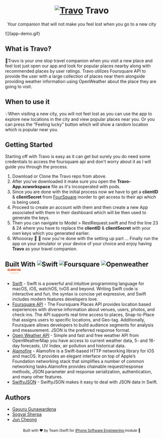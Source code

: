 <h1 align="Center">
  <br>
  <a href="https://github.com/gayuru/Travo"><img src="https://i.ibb.co/B2hrVVY/Logo.png" alt="Travo" width="50"></a> Travo 
</h1>
<p align="Center">Your companion that will not make you feel lost when you go to a new city</p>
![](app-demo.gif)

## What is Travo? ##
🤔Travo is your one stop travel companion when you visit a new place and feel lost just open our app and look for popular places nearby along with recommended places by user ratings. Travo utilizes Foursquare API to provide the user with a large collection of places near them alongside providing weather information using OpenWeather about the place they are going to visit.

## When to use it ##
💡When visiting a new city, you will not feel lost as you can use the app to explore new locations in the city and view popular places near you. Or you can press the “Feeling lucky” button which will show a random location which is popular near you.

## Getting Started ##
Starting off with Travo is easy as it can get but surely you do need some credentials to access the foursquare api and don't worry about it as I will guide you through the process.
  1. Download or Clone the Travo repo from above.
  2. After you've downloaded it make sure you open the **Travo-App.xcworkspace** file as it's incooperated with pods.
  3. Since you are done with the initial process now we have to get a **clientID** & **clientSecret** from [FourSquare](https://developer.foursquare.com/places) inorder to get access to their api which is being used.
  4. Proceed to create an account with them and then create a new App associated with them in their dashboard which will be then used to generate the keys.
  5. Then you can navigate to Model > RestRequest.swift and find the line 23 & 24 where you have to replace the **clientID** & **clientSecret** with your own keys which you generated earlier.
  6. Whoooray 🎉 🎉 now you're done with the setting up part ... Finally run the app on your simulator or your device of your choice and enjoy having **Travo** as your travel companion.
  
## Built With <img src="https://external-content.duckduckgo.com/iu/?u=https%3A%2F%2Fcdn4.iconfinder.com%2Fdata%2Ficons%2Flogos-3%2F1300%2Fswift-seeklogo-512.png&f=1&nofb=1.png" alt="Swift" width="30"> <img src="https://www.websitemagazine.com/images/blog/foursquarenew.png" alt="Foursquare" width="30"> <img src="https://openweathermap.org/themes/openweathermap/assets/img/openweather-negative-logo-RGB.png" alt="Openweather" width="60"> <img src="https://raw.githubusercontent.com/Alamofire/Alamofire/master/alamofire.png" alt="Alamofire" width="60"> 

- [Swift](https://developer.apple.com/swift/) - Swift is a powerful and intuitive programming language for macOS, iOS, watchOS, tvOS and beyond. Writing Swift code is interactive and fun, the syntax is concise yet expressive, and Swift includes modern features developers love. <br>
- [Foursquare API](https://developer.foursquare.com/places) - The Foursquare Places API provides location based experiences with diverse information about venues, users, photos, and check-ins. The API supports real time access to places, Snap-to-Place that assigns users to specific locations, and Geo-tag. Additionally, Foursquare allows developers to build audience segments for analysis and measurement. JSON is the preferred response format.
- [Open Weather API](https://openweathermap.org/api) - Simple and fast and free weather API from OpenWeatherMap you have access to current weather data, 5- and 16-day forecasts, UV Index, air pollution and historical data.
- [Alamofire](https://github.com/Alamofire/Alamofire) - Alamofire is a Swift-based HTTP networking library for iOS and macOS. It provides an elegant interface on top of Apple’s Foundation networking stack that simplifies a number of common networking tasks.Alamofire provides chainable request/response methods, JSON parameter and response serialization, authentication, and many other features.
- [SwiftyJSON](https://github.com/SwiftyJSON/SwiftyJSON) - SwiftyJSON makes it easy to deal with JSON data in Swift.

## Authors ##
- [Gayuru Gunawardena](https://gayurug.com/)
- [Sogyal Sherpa](https://github.com/sogyals429)
- [Jun Cheong](https://github.com/rmit-s3591154-jun-cheong)

<div align="center">
  <sub>Built with ❤︎ by Team iSwift for  <a href="http://www1.rmit.edu.au/browse/;CURPOS=1?QRY=+keywords=COSC2471&course=COSC2471"> iPhone Software Engineering </a>module 🔖
</div>
